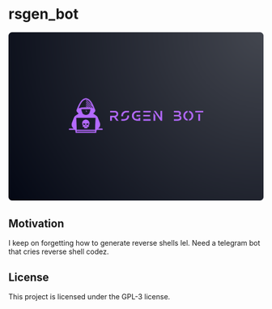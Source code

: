 # rsgen_bot

![Evil hägger hägging things](logo.png)

## Motivation

I keep on forgetting how to generate reverse shells lel.
Need a telegram bot that cries reverse shell codez.


## License

This project is licensed under the GPL-3 license.
